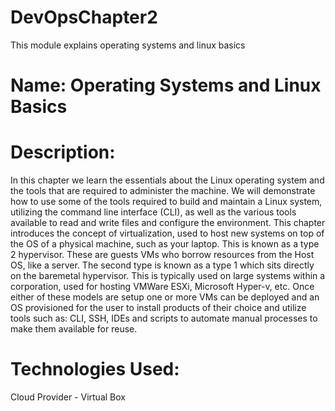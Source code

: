 # DevOpsChapter2
This module explains operating systems and linux basics

# Name: Operating Systems and Linux Basics



# Description: 

  In this chapter we learn the essentials about the Linux operating system and the tools that are required to administer the machine. We will
  demonstrate how to use some of the tools required to build and maintain a Linux system, utilizing the command line interface (CLI), as well as
  the various tools available to read and write files and configure the environment. This chapter introduces the concept of virtualization, used to
  host new systems on top of the OS of a physical machine, such as your laptop. This is known as a type 2 hypervisor. These are guests VMs who borrow 
  resources from the Host OS, like a server. The second type is known as a type 1 which sits directly on the baremetal hypervisor. This is typically 
  used on large systems within a corporation, used for hosting VMWare ESXi, Microsoft Hyper-v, etc. Once either of these models are setup one or more 
  VMs can be deployed and an OS provisioned for the user to install products of their choice and utilize tools such as: CLI, SSH, IDEs and scripts to 
  automate manual processes to make them available for reuse.

# Technologies Used:

  Cloud Provider - Virtual Box
